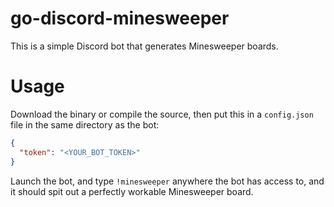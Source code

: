 # go-discord-minesweeper

This is a simple Discord bot that generates Minesweeper boards.

# Usage

Download the binary or compile the source, then put this in a `config.json` file
in the same directory as the bot:
```json
{
  "token": "<YOUR_BOT_TOKEN>"
}
```

Launch the bot, and type `!minesweeper` anywhere the bot has access to, and it
should spit out a perfectly workable Minesweeper board.
